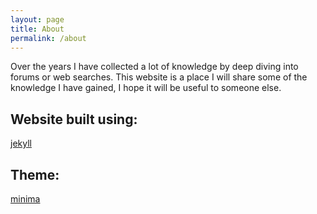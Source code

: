 ```yaml
---
layout: page
title: About
permalink: /about
---
```


Over the years I have collected a lot of knowledge by deep diving into
forums or web searches. This website is a place I will share some of the
knowledge I have gained, I hope it will be useful to someone else.


## Website built using: 
[jekyll](https://github.com/jekyll/jekyll)

## Theme:
[minima](https://github.com/jekyll/minima)
